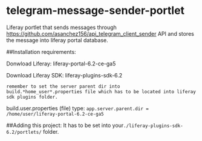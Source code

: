 # telegram-message-sender-portlet

Liferay portlet that sends messages through https://github.com/asanchez156/api_telegram_client_sender API and stores the message into liferay portal database.

##Installation requirements: 

Donwload Liferay: liferay-portal-6.2-ce-ga5

Download Liferay SDK: liferay-plugins-sdk-6.2

`remember to set the server parent dir into build.*home_user*.properties file which has to be located into liferay sdk plugins folder.`
  
build.user.properties (file) type: `app.server.parent.dir = /home/user/liferay-portal-6.2-ce-ga5`

##Adding this project:
It has to be set into your`./liferay-plugins-sdk-6.2/portlets/` folder.
